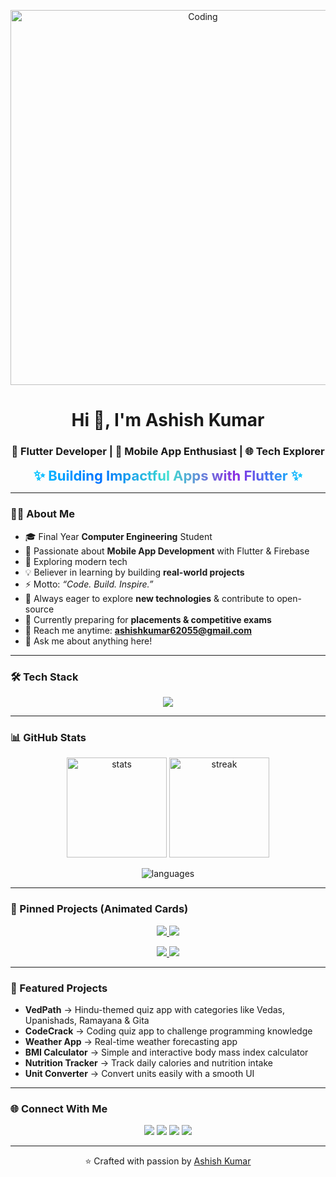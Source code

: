 <!-- Banner / Header -->
<p align="center">
  <img src="https://user-images.githubusercontent.com/74038190/216657029-5cf9a49b-dc02-4046-98af-4937c4a89e20.gif" alt="Coding" width="600"/>
</p>

<h1 align="center">Hi 👋, I'm Ashish Kumar</h1>
<h3 align="center">🚀 Flutter Developer | 📱 Mobile App Enthusiast | 🌐 Tech Explorer</h3>

<!-- Tagline with rainbow gradient -->
<p align="center">
  <span style="font-size:22px; font-weight:bold;
    background: linear-gradient(90deg, #00c6ff, #0072ff, #40e0d0, #8a2be2, #00c6ff);
    -webkit-background-clip: text;
    color: transparent;">
    ✨ Building Impactful Apps with Flutter ✨
  </span>
</p>

---

### 👨‍💻 About Me  
- 🎓 Final Year **Computer Engineering** Student  
- 📱 Passionate about **Mobile App Development** with Flutter & Firebase  
- 🌟 Exploring modern tech  
- 💡 Believer in learning by building **real-world projects**  
- ⚡ Motto: *“Code. Build. Inspire.”*  
- 📖 Always eager to explore **new technologies** & contribute to open-source  
- 🌱 Currently preparing for **placements & competitive exams**  
- 📧 Reach me anytime: **ashishkumar62055@gmail.com**  
- 💬 Ask me about anything here!  

---

### 🛠️ Tech Stack  
<p align="center">
  <img src="https://skillicons.dev/icons?i=flutter,dart,cpp,java,python,mysql,firebase,git,github,vscode,androidstudio" />
</p>

---

### 📊 GitHub Stats  
<p align="center">
  <img src="https://github-readme-stats.vercel.app/api?username=ashish-kumar108&show_icons=true&theme=tokyonight&rank_icon=github" alt="stats" height="160"/>
  <img src="https://github-readme-streak-stats.herokuapp.com/?user=ashish-kumar108&theme=tokyonight" alt="streak" height="160"/>
</p>

<p align="center">
  <img src="https://github-readme-stats.vercel.app/api/top-langs/?username=ashish-kumar108&layout=compact&theme=tokyonight" alt="languages" />
</p>

---

### 📌 Pinned Projects (Animated Cards)  

<p align="center">
  <a href="https://github.com/ashish-kumar108/VedPath">
    <img src="https://github-readme-stats.vercel.app/api/pin/?username=ashish-kumar108&repo=VedPath&theme=tokyonight&show_owner=true" />
  </a>
  <a href="https://github.com/ashish-kumar108/CodeCrack">
    <img src="https://github-readme-stats.vercel.app/api/pin/?username=ashish-kumar108&repo=CodeCrack&theme=tokyonight&show_owner=true" />
  </a>
</p>

<p align="center">
  <a href="https://github.com/ashish-kumar108/WeatherApp">
    <img src="https://github-readme-stats.vercel.app/api/pin/?username=ashish-kumar108&repo=WeatherApp&theme=tokyonight&show_owner=true" />
  </a>
  <a href="https://github.com/ashish-kumar108/NutritionTracker">
    <img src="https://github-readme-stats.vercel.app/api/pin/?username=ashish-kumar108&repo=NutritionTracker&theme=tokyonight&show_owner=true" />
  </a>
</p>

---

### 🌟 Featured Projects  
- **VedPath** → Hindu-themed quiz app with categories like Vedas, Upanishads, Ramayana & Gita  
- **CodeCrack** → Coding quiz app to challenge programming knowledge  
- **Weather App** → Real-time weather forecasting app  
- **BMI Calculator** → Simple and interactive body mass index calculator  
- **Nutrition Tracker** → Track daily calories and nutrition intake  
- **Unit Converter** → Convert units easily with a smooth UI  

---

### 🌐 Connect With Me  
<p align="center">
  <a href="https://www.linkedin.com/in/sanatanii-ashish/" target="_blank"><img src="https://img.shields.io/badge/LinkedIn-0A66C2?style=for-the-badge&logo=linkedin&logoColor=white" /></a>
  <a href="https://x.com/sanatanii_ashis" target="_blank"><img src="https://img.shields.io/badge/Twitter-000000?style=for-the-badge&logo=x&logoColor=white" /></a>
  <a href="https://www.instagram.com/ashishpawarx/" target="_blank"><img src="https://img.shields.io/badge/Instagram-E4405F?style=for-the-badge&logo=instagram&logoColor=white" /></a>
  <a href="mailto:ashishkumar62055@gmail.com"><img src="https://img.shields.io/badge/Email-D14836?style=for-the-badge&logo=gmail&logoColor=white" /></a>
</p>

---

<p align="center">
  ⭐️ Crafted with passion by <a href="https://github.com/ashish-kumar108">Ashish Kumar</a>
</p>
